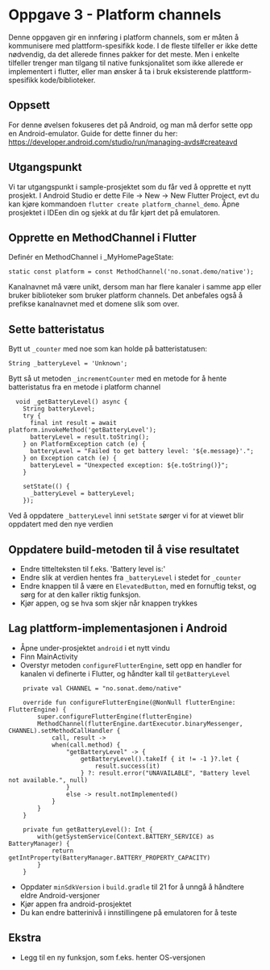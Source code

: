 # Oppgave 3 - Platform channels

Denne oppgaven gir en innføring i platform channels, som er måten å kommunisere med plattform-spesifikk kode.
I de fleste tilfeller er ikke dette nødvendig, da det allerede finnes pakker for det meste.
Men i enkelte tilfeller trenger man tilgang til native funksjonalitet som ikke allerede er implementert i flutter,
eller man ønsker å ta i bruk eksisterende plattform-spesifikk kode/biblioteker.

## Oppsett

For denne øvelsen fokuseres det på Android, og man må derfor sette opp en Android-emulator.
Guide for dette finner du her: https://developer.android.com/studio/run/managing-avds#createavd

## Utgangspunkt

Vi tar utgangspunkt i sample-prosjektet som du får ved å opprette et nytt prosjekt.
I Android Studio er dette File -> New -> New Flutter Project,
evt du kan kjøre kommandoen `flutter create platform_channel_demo`.
Åpne prosjektet i IDEen din og sjekk at du får kjørt det på emulatoren.

## Opprette en MethodChannel i Flutter
Definér en MethodChannel i _MyHomePageState:
```
static const platform = const MethodChannel('no.sonat.demo/native');
```
Kanalnavnet må være unikt, dersom man har flere kanaler i samme app eller bruker biblioteker som bruker platform channels.
Det anbefales også å prefikse kanalnavnet med et domene slik som over.

## Sette batteristatus
Bytt ut `_counter` med noe som kan holde på batteristatusen:
```
String _batteryLevel = 'Unknown';
```
Bytt så ut metoden `_incrementCounter` med en metode for å hente batteristatus fra en metode i platform channel
```
  void _getBatteryLevel() async {
    String batteryLevel;
    try {
      final int result = await platform.invokeMethod('getBatteryLevel');
      batteryLevel = result.toString();
    } on PlatformException catch (e) {
      batteryLevel = "Failed to get battery level: '${e.message}'.";
    } on Exception catch (e) {
      batteryLevel = "Unexpected exception: ${e.toString()}";
    }

    setState(() {
      _batteryLevel = batteryLevel;
    });
```
Ved å oppdatere `_batteryLevel` inni `setState` sørger vi for at viewet blir oppdatert med den nye verdien

## Oppdatere build-metoden til å vise resultatet
* Endre tittelteksten til f.eks. 'Battery level is:'
* Endre slik at verdien hentes fra `_batteryLevel` i stedet for `_counter`
* Endre knappen til å være en `ElevatedButton`, med en fornuftig tekst, og sørg for at den kaller riktig funksjon.
* Kjør appen, og se hva som skjer når knappen trykkes

## Lag plattform-implementasjonen i Android
* Åpne under-prosjektet `android` i et nytt vindu
* Finn MainActivity
* Overstyr metoden `configureFlutterEngine`, sett opp en handler for kanalen vi definerte i Flutter,
og håndter kall til `getBatteryLevel`
```
    private val CHANNEL = "no.sonat.demo/native"

    override fun configureFlutterEngine(@NonNull flutterEngine: FlutterEngine) {
        super.configureFlutterEngine(flutterEngine)
        MethodChannel(flutterEngine.dartExecutor.binaryMessenger, CHANNEL).setMethodCallHandler {
            call, result ->
            when(call.method) {
                "getBatteryLevel" -> {
                    getBatteryLevel().takeIf { it != -1 }?.let {
                        result.success(it)
                    } ?: result.error("UNAVAILABLE", "Battery level not available.", null)
                }
                else -> result.notImplemented()
            }
        }
    }

    private fun getBatteryLevel(): Int {
        with(getSystemService(Context.BATTERY_SERVICE) as BatteryManager) {
            return getIntProperty(BatteryManager.BATTERY_PROPERTY_CAPACITY)
        }
    }
```
* Oppdater `minSdkVersion` i `build.gradle` til 21 for å unngå å håndtere eldre Android-versjoner
* Kjør appen fra android-prosjektet
* Du kan endre batterinivå i innstillingene på emulatoren for å teste

## Ekstra
* Legg til en ny funksjon, som f.eks. henter OS-versjonen


